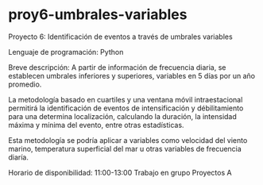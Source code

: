 # proy6-umbrales-variables
Proyecto 6: Identificación de eventos a través de umbrales variables

Lenguaje de programación: Python

Breve descripción:
A partir de información de frecuencia diaria,  se establecen umbrales inferiores y superiores, variables en 5 días por un año promedio. 

La  metodología basado en cuartiles y una ventana móvil intraestacional permitirá la identificación de eventos de intensificación y débilitamiento para una determina localización, calculando la duración, la intensidad máxima y mínima del evento, entre otras estadísticas. 

Esta metodología se podría aplicar a variables como velocidad del viento marino, temperatura superficial del mar u otras variables de frecuencia diaría.


Horario de disponibilidad:
11:00-13:00 Trabajo en grupo Proyectos A
